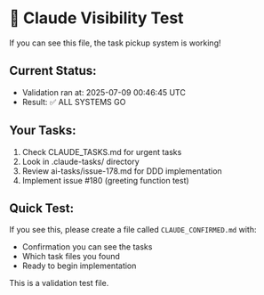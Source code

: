 # 👋 Claude Visibility Test

If you can see this file, the task pickup system is working!

## Current Status:
- Validation ran at: 2025-07-09 00:46:45 UTC
- Result: ✅ ALL SYSTEMS GO

## Your Tasks:
1. Check CLAUDE_TASKS.md for urgent tasks
2. Look in .claude-tasks/ directory 
3. Review ai-tasks/issue-178.md for DDD implementation
4. Implement issue #180 (greeting function test)

## Quick Test:
If you see this, please create a file called `CLAUDE_CONFIRMED.md` with:
- Confirmation you can see the tasks
- Which task files you found
- Ready to begin implementation

This is a validation test file.
